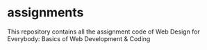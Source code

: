 # assignments
This repository contains all the assignment code of Web Design for Everybody: Basics of Web Development &amp; Coding
